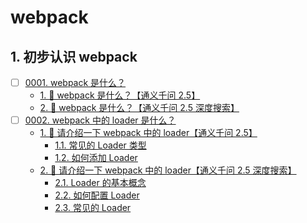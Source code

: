 # webpack


## 1. 初步认识 webpack

- [ ] [0001. webpack 是什么？](https://tnotesjs.github.io/TNotes.webpack/notes/0001.%20webpack%20%E6%98%AF%E4%BB%80%E4%B9%88%EF%BC%9F/README)
  - [1. 🤖 webpack 是什么？【通义千问 2.5】](https://tnotesjs.github.io/TNotes.webpack/notes/0001.%20webpack%20%E6%98%AF%E4%BB%80%E4%B9%88%EF%BC%9F/README#1--webpack-是什么通义千问-25)
  - [2. 🤖 webpack 是什么？【通义千问 2.5 深度搜索】](https://tnotesjs.github.io/TNotes.webpack/notes/0001.%20webpack%20%E6%98%AF%E4%BB%80%E4%B9%88%EF%BC%9F/README#2--webpack-是什么通义千问-25-深度搜索)
- [ ] [0002. webpack 中的 loader 是什么？](https://tnotesjs.github.io/TNotes.webpack/notes/0002.%20webpack%20%E4%B8%AD%E7%9A%84%20loader%20%E6%98%AF%E4%BB%80%E4%B9%88%EF%BC%9F/README)
  - [1. 🤖 请介绍一下 webpack 中的 loader【通义千问 2.5】](https://tnotesjs.github.io/TNotes.webpack/notes/0002.%20webpack%20%E4%B8%AD%E7%9A%84%20loader%20%E6%98%AF%E4%BB%80%E4%B9%88%EF%BC%9F/README#1--请介绍一下-webpack-中的-loader通义千问-25)
    - [1.1. 常见的 Loader 类型](https://tnotesjs.github.io/TNotes.webpack/notes/0002.%20webpack%20%E4%B8%AD%E7%9A%84%20loader%20%E6%98%AF%E4%BB%80%E4%B9%88%EF%BC%9F/README#11-常见的-loader-类型)
    - [1.2. 如何添加 Loader](https://tnotesjs.github.io/TNotes.webpack/notes/0002.%20webpack%20%E4%B8%AD%E7%9A%84%20loader%20%E6%98%AF%E4%BB%80%E4%B9%88%EF%BC%9F/README#12-如何添加-loader)
  - [2. 🤖 请介绍一下 webpack 中的 loader【通义千问 2.5 深度搜索】](https://tnotesjs.github.io/TNotes.webpack/notes/0002.%20webpack%20%E4%B8%AD%E7%9A%84%20loader%20%E6%98%AF%E4%BB%80%E4%B9%88%EF%BC%9F/README#2--请介绍一下-webpack-中的-loader通义千问-25-深度搜索)
    - [2.1. Loader 的基本概念](https://tnotesjs.github.io/TNotes.webpack/notes/0002.%20webpack%20%E4%B8%AD%E7%9A%84%20loader%20%E6%98%AF%E4%BB%80%E4%B9%88%EF%BC%9F/README#21-loader-的基本概念)
    - [2.2. 如何配置 Loader](https://tnotesjs.github.io/TNotes.webpack/notes/0002.%20webpack%20%E4%B8%AD%E7%9A%84%20loader%20%E6%98%AF%E4%BB%80%E4%B9%88%EF%BC%9F/README#22-如何配置-loader)
    - [2.3. 常见的 Loader](https://tnotesjs.github.io/TNotes.webpack/notes/0002.%20webpack%20%E4%B8%AD%E7%9A%84%20loader%20%E6%98%AF%E4%BB%80%E4%B9%88%EF%BC%9F/README#23-常见的-loader)
